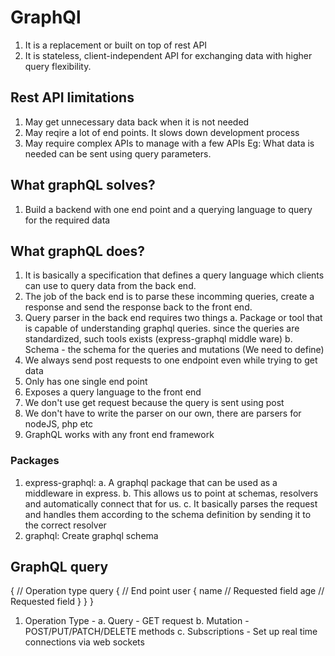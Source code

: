 # GraphQl
1. It is a replacement or built on top of rest API
2. It is stateless, client-independent API for exchanging data with higher query flexibility.

## Rest API limitations
1. May get unnecessary data back when it is not needed
2. May reqire a lot of end points. It slows down development process
3. May require complex APIs to manage with a few APIs
Eg: What data is needed can be sent using query parameters.

## What graphQL solves?
1. Build a backend with one end point and a querying language to query for the required data

## What graphQL does?
1. It is basically a specification that defines a query language which clients can use to query data from the back end. 
2. The job of the back end is to parse these incomming queries, create a response and send the response back to the front end.
3. Query parser in the back end requires two things
   a. Package or tool that is capable of understanding graphql queries. since the queries are standardized, such tools exists (express-graphql middle ware)
   b. Schema - the schema for the queries and mutations (We need to define)
3. We always send post requests to one endpoint even while trying to get data
4. Only has one single end point
5. Exposes a query language to the front end
6. We don't use get request because the query is sent using post
7. We don't have to write the parser on our own, there are parsers for nodeJS, php etc
8. GraphQL works with any front end framework

### Packages
1. express-graphql: 
   a. A graphql package that can be used as a middleware in express. 
   b. This allows us to point at schemas, resolvers and automatically connect that for us.
   c. It basically parses the request and handles them according to the schema definition by sending it to the correct resolver
2. graphql: Create graphql schema

## GraphQL query
{ 
  // Operation type
  query {
    // End point
    user {
      name // Requested field
      age // Requested field
    }
  }
}

1. Operation Type - 
   a. Query - GET request
   b. Mutation - POST/PUT/PATCH/DELETE methods
   c. Subscriptions - Set up real time connections via web sockets